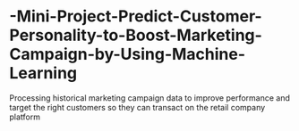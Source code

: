 # -Mini-Project-Predict-Customer-Personality-to-Boost-Marketing-Campaign-by-Using-Machine-Learning

Processing historical marketing campaign data to improve performance and target the right customers so they can transact on the retail company platform
